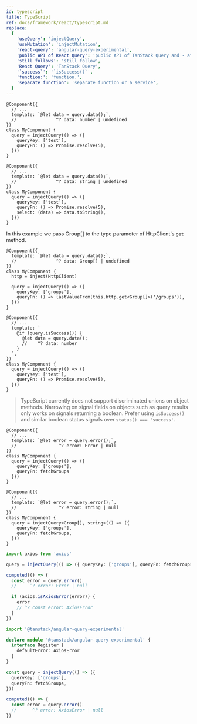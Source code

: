 ```yaml
---
id: typescript
title: TypeScript
ref: docs/framework/react/typescript.md
replace:
  {
    'useQuery': 'injectQuery',
    'useMutation': 'injectMutation',
    'react-query': 'angular-query-experimental',
    'public API of React Query': 'public API of TanStack Query and - after the experimental phase, the angular-query package',
    'still follows': 'still follow',
    'React Query': 'TanStack Query',
    '`success`': '`isSuccess()`',
    'function:': 'function.',
    'separate function': 'separate function or a service',
  }
---
```


[//]: # 'TypeInference1'

```angular-ts
@Component({
  // ...
  template: `@let data = query.data();`,
  //               ^? data: number | undefined
})
class MyComponent {
  query = injectQuery(() => ({
    queryKey: ['test'],
    queryFn: () => Promise.resolve(5),
  }))
}
```

[//]: # 'TypeInference1'
[//]: # 'TypeInference2'

```angular-ts
@Component({
  // ...
  template: `@let data = query.data();`,
  //               ^? data: string | undefined
})
class MyComponent {
  query = injectQuery(() => ({
    queryKey: ['test'],
    queryFn: () => Promise.resolve(5),
    select: (data) => data.toString(),
  }))
}
```

[//]: # 'TypeInference2'
[//]: # 'TypeInference3'

In this example we pass Group[] to the type parameter of HttpClient's `get` method.

```angular-ts
@Component({
  template: `@let data = query.data();`,
  //               ^? data: Group[] | undefined
})
class MyComponent {
  http = inject(HttpClient)

  query = injectQuery(() => ({
    queryKey: ['groups'],
    queryFn: () => lastValueFrom(this.http.get<Group[]>('/groups')),
  }))
}
```

[//]: # 'TypeInference3'
[//]: # 'TypeNarrowing'

```angular-ts
@Component({
  // ...
  template: `
    @if (query.isSuccess()) {
      @let data = query.data();
      //    ^? data: number
    }
  `,
})
class MyComponent {
  query = injectQuery(() => ({
    queryKey: ['test'],
    queryFn: () => Promise.resolve(5),
  }))
}
```

> TypeScript currently does not support discriminated unions on object methods. Narrowing on signal fields on objects such as query results only works on signals returning a boolean. Prefer using `isSuccess()` and similar boolean status signals over `status() === 'success'`.

[//]: # 'TypeNarrowing'
[//]: # 'TypingError'

```angular-ts
@Component({
  // ...
  template: `@let error = query.error();`,
  //                ^? error: Error | null
})
class MyComponent {
  query = injectQuery(() => ({
    queryKey: ['groups'],
    queryFn: fetchGroups
  }))
}
```

[//]: # 'TypingError'
[//]: # 'TypingError2'

```angular-ts
@Component({
  // ...
  template: `@let error = query.error();`,
  //                ^? error: string | null
})
class MyComponent {
  query = injectQuery<Group[], string>(() => ({
    queryKey: ['groups'],
    queryFn: fetchGroups,
  }))
}
```

[//]: # 'TypingError2'
[//]: # 'TypingError3'

```ts
import axios from 'axios'

query = injectQuery(() => ({ queryKey: ['groups'], queryFn: fetchGroups }))

computed(() => {
  const error = query.error()
  //     ^? error: Error | null

  if (axios.isAxiosError(error)) {
    error
    // ^? const error: AxiosError
  }
})
```

[//]: # 'TypingError3'
[//]: # 'RegisterErrorType'

```ts
import '@tanstack/angular-query-experimental'

declare module '@tanstack/angular-query-experimental' {
  interface Register {
    defaultError: AxiosError
  }
}

const query = injectQuery(() => ({
  queryKey: ['groups'],
  queryFn: fetchGroups,
}))

computed(() => {
  const error = query.error()
  //      ^? error: AxiosError | null
})
```

[//]: # 'RegisterErrorType'
[//]: # 'Materials'
[//]: # 'Materials'

